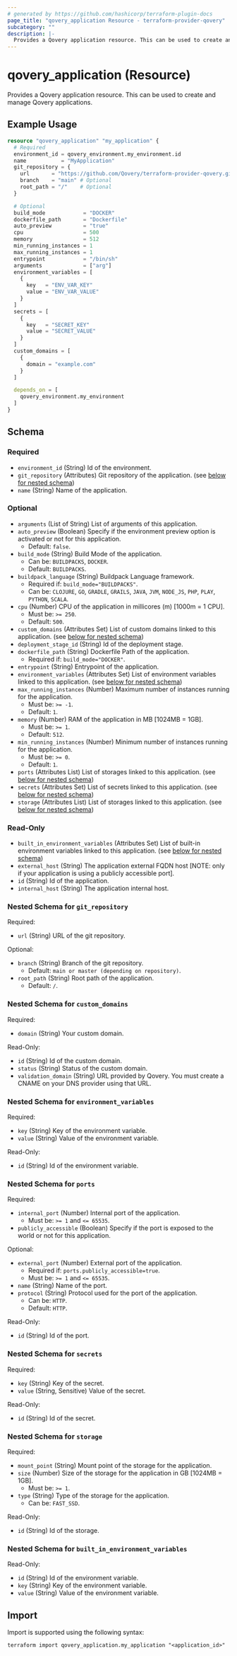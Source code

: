 ```yaml
---
# generated by https://github.com/hashicorp/terraform-plugin-docs
page_title: "qovery_application Resource - terraform-provider-qovery"
subcategory: ""
description: |-
  Provides a Qovery application resource. This can be used to create and manage Qovery applications.
---
```


# qovery_application (Resource)

Provides a Qovery application resource. This can be used to create and manage Qovery applications.

## Example Usage

```terraform
resource "qovery_application" "my_application" {
  # Required
  environment_id = qovery_environment.my_environment.id
  name           = "MyApplication"
  git_repository = {
    url       = "https://github.com/Qovery/terraform-provider-qovery.git"
    branch    = "main" # Optional
    root_path = "/"    # Optional
  }

  # Optional
  build_mode            = "DOCKER"
  dockerfile_path       = "Dockerfile"
  auto_preview          = "true"
  cpu                   = 500
  memory                = 512
  min_running_instances = 1
  max_running_instances = 1
  entrypoint            = "/bin/sh"
  arguments             = ["arg"]
  environment_variables = [
    {
      key   = "ENV_VAR_KEY"
      value = "ENV_VAR_VALUE"
    }
  ]
  secrets = [
    {
      key   = "SECRET_KEY"
      value = "SECRET_VALUE"
    }
  ]
  custom_domains = [
    {
      domain = "example.com"
    }
  ]

  depends_on = [
    qovery_environment.my_environment
  ]
}
```

<!-- schema generated by tfplugindocs -->
## Schema

### Required

- `environment_id` (String) Id of the environment.
- `git_repository` (Attributes) Git repository of the application. (see [below for nested schema](#nestedatt--git_repository))
- `name` (String) Name of the application.

### Optional

- `arguments` (List of String) List of arguments of this application.
- `auto_preview` (Boolean) Specify if the environment preview option is activated or not for this application.
	- Default: `false`.
- `build_mode` (String) Build Mode of the application.
	- Can be: `BUILDPACKS`, `DOCKER`.
	- Default: `BUILDPACKS`.
- `buildpack_language` (String) Buildpack Language framework.
	- Required if: `build_mode="BUILDPACKS"`.
	- Can be: `CLOJURE`, `GO`, `GRADLE`, `GRAILS`, `JAVA`, `JVM`, `NODE_JS`, `PHP`, `PLAY`, `PYTHON`, `SCALA`.
- `cpu` (Number) CPU of the application in millicores (m) [1000m = 1 CPU].
	- Must be: `>= 250`.
	- Default: `500`.
- `custom_domains` (Attributes Set) List of custom domains linked to this application. (see [below for nested schema](#nestedatt--custom_domains))
- `deployment_stage_id` (String) Id of the deployment stage.
- `dockerfile_path` (String) Dockerfile Path of the application.
	- Required if: `build_mode="DOCKER"`.
- `entrypoint` (String) Entrypoint of the application.
- `environment_variables` (Attributes Set) List of environment variables linked to this application. (see [below for nested schema](#nestedatt--environment_variables))
- `max_running_instances` (Number) Maximum number of instances running for the application.
	- Must be: `>= -1`.
	- Default: `1`.
- `memory` (Number) RAM of the application in MB [1024MB = 1GB].
	- Must be: `>= 1`.
	- Default: `512`.
- `min_running_instances` (Number) Minimum number of instances running for the application.
	- Must be: `>= 0`.
	- Default: `1`.
- `ports` (Attributes List) List of storages linked to this application. (see [below for nested schema](#nestedatt--ports))
- `secrets` (Attributes Set) List of secrets linked to this application. (see [below for nested schema](#nestedatt--secrets))
- `storage` (Attributes List) List of storages linked to this application. (see [below for nested schema](#nestedatt--storage))

### Read-Only

- `built_in_environment_variables` (Attributes Set) List of built-in environment variables linked to this application. (see [below for nested schema](#nestedatt--built_in_environment_variables))
- `external_host` (String) The application external FQDN host [NOTE: only if your application is using a publicly accessible port].
- `id` (String) Id of the application.
- `internal_host` (String) The application internal host.

<a id="nestedatt--git_repository"></a>
### Nested Schema for `git_repository`

Required:

- `url` (String) URL of the git repository.

Optional:

- `branch` (String) Branch of the git repository.
	- Default: `main or master (depending on repository)`.
- `root_path` (String) Root path of the application.
	- Default: `/`.


<a id="nestedatt--custom_domains"></a>
### Nested Schema for `custom_domains`

Required:

- `domain` (String) Your custom domain.

Read-Only:

- `id` (String) Id of the custom domain.
- `status` (String) Status of the custom domain.
- `validation_domain` (String) URL provided by Qovery. You must create a CNAME on your DNS provider using that URL.


<a id="nestedatt--environment_variables"></a>
### Nested Schema for `environment_variables`

Required:

- `key` (String) Key of the environment variable.
- `value` (String) Value of the environment variable.

Read-Only:

- `id` (String) Id of the environment variable.


<a id="nestedatt--ports"></a>
### Nested Schema for `ports`

Required:

- `internal_port` (Number) Internal port of the application.
	- Must be: `>= 1` and `<= 65535`.
- `publicly_accessible` (Boolean) Specify if the port is exposed to the world or not for this application.

Optional:

- `external_port` (Number) External port of the application.
	- Required if: `ports.publicly_accessible=true`.
	- Must be: `>= 1` and `<= 65535`.
- `name` (String) Name of the port.
- `protocol` (String) Protocol used for the port of the application.
	- Can be: `HTTP`.
	- Default: `HTTP`.

Read-Only:

- `id` (String) Id of the port.


<a id="nestedatt--secrets"></a>
### Nested Schema for `secrets`

Required:

- `key` (String) Key of the secret.
- `value` (String, Sensitive) Value of the secret.

Read-Only:

- `id` (String) Id of the secret.


<a id="nestedatt--storage"></a>
### Nested Schema for `storage`

Required:

- `mount_point` (String) Mount point of the storage for the application.
- `size` (Number) Size of the storage for the application in GB [1024MB = 1GB].
	- Must be: `>= 1`.
- `type` (String) Type of the storage for the application.
	- Can be: `FAST_SSD`.

Read-Only:

- `id` (String) Id of the storage.


<a id="nestedatt--built_in_environment_variables"></a>
### Nested Schema for `built_in_environment_variables`

Read-Only:

- `id` (String) Id of the environment variable.
- `key` (String) Key of the environment variable.
- `value` (String) Value of the environment variable.

## Import

Import is supported using the following syntax:

```shell
terraform import qovery_application.my_application "<application_id>"
```
